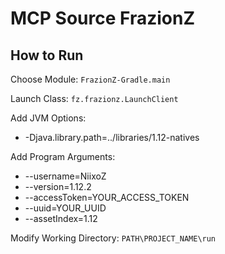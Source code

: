 # MCP Source FrazionZ  

## How to Run  

Choose Module: `FrazionZ-Gradle.main`

Launch Class: `fz.frazionz.LaunchClient`

Add JVM Options:
- -Djava.library.path=../libraries/1.12-natives

Add Program Arguments:
- --username=NiixoZ
- --version=1.12.2
- --accessToken=YOUR_ACCESS_TOKEN
- --uuid=YOUR_UUID 
- --assetIndex=1.12


Modify Working Directory: `PATH\PROJECT_NAME\run`